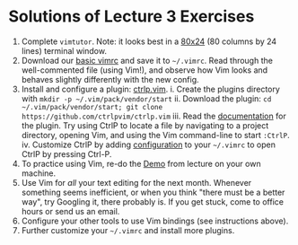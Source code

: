 # Solutions of Lecture 3 Exercises

1. Complete `vimtutor`. Note: it looks best in a
   [80x24](https://en.wikipedia.org/wiki/VT100) (80 columns by 24 lines)
   terminal window.
2. Download our [basic vimrc](/2020/files/vimrc) and save it to `~/.vimrc`. Read
   through the well-commented file (using Vim!), and observe how Vim looks and
   behaves slightly differently with the new config.
3. Install and configure a plugin:
   [ctrlp.vim](https://github.com/ctrlpvim/ctrlp.vim).
   i. Create the plugins directory with `mkdir -p ~/.vim/pack/vendor/start`
   ii. Download the plugin: `cd ~/.vim/pack/vendor/start; git clone https://github.com/ctrlpvim/ctrlp.vim`
   iii. Read the
      [documentation](https://github.com/ctrlpvim/ctrlp.vim/blob/master/readme.md)
      for the plugin. Try using CtrlP to locate a file by navigating to a
      project directory, opening Vim, and using the Vim command-line to start
      `:CtrlP`.
   iv. Customize CtrlP by adding
      [configuration](https://github.com/ctrlpvim/ctrlp.vim/blob/master/readme.md#basic-options)
      to your `~/.vimrc` to open CtrlP by pressing Ctrl-P.
4. To practice using Vim, re-do the [Demo](https://missing.csail.mit.edu/2020/editors/#demo) from lecture on your own
   machine.
5. Use Vim for _all_ your text editing for the next month. Whenever something
   seems inefficient, or when you think "there must be a better way", try
   Googling it, there probably is. If you get stuck, come to office hours or
   send us an email.
6. Configure your other tools to use Vim bindings (see instructions above).
7. Further customize your `~/.vimrc` and install more plugins.




